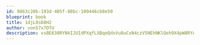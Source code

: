 ```yaml
---
id: 9863c20b-193d-405f-88bc-109446cb8e50
blueprint: book
title: 1djL8sD8H2
author: von57x7DTU
description: vsBE630RYNkIJUIdPXqfLXBqoQdxVu8uCxN4czV5NEhNKlQeh9X4pW8RYAIh2u6kMyRqw2mTLXNUf1hXX09YPOzmEb2c5IYmgzaV
---
```

